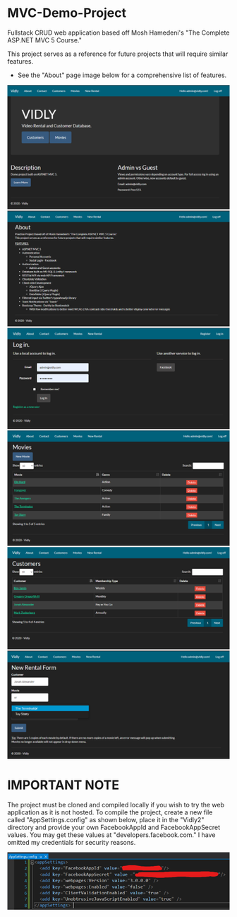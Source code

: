 # MVC-Demo-Project

Fullstack CRUD web application based off Mosh Hamedeni's "The Complete ASP.NET MVC 5 Course."

This project serves as a reference for future projects that will require similar features.
- See the "About" page image below for a comprehensive list of features.

<img src="/Pictures/Home.png">


<img src="/Pictures/About.png">


<img src="/Pictures/Log in Screen.png">


<img src="/Pictures/Movies.png">


<img src="/Pictures/Customers.png">


<img src="/Pictures/Rental Form.png">


# IMPORTANT NOTE
The project must be cloned and compiled locally if you wish to try the web application as it is not hosted. To compile the project, create a new file called "AppSettings.config" as shown below, place it in the "Vidly2" directory and provide your own FacebookAppId and FacebookAppSecret values. You may get these values at "developers.facebook.com." I have omitted my credentials for security reasons.

<img src="/Pictures/AppSettings.png">
